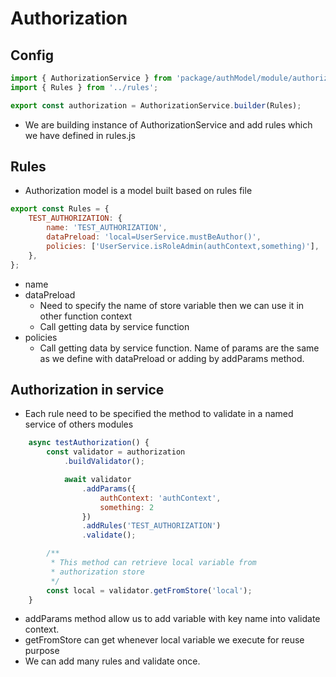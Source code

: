 # Authorization

## Config

```javascript
import { AuthorizationService } from 'package/authModel/module/authorization/AuthorizationService';
import { Rules } from '../rules';

export const authorization = AuthorizationService.builder(Rules);
```

-   We are building instance of AuthorizationService and add rules which we have defined in rules.js

## Rules

-   Authorization model is a model built based on rules
    file

```javascript
export const Rules = {
    TEST_AUTHORIZATION: {
        name: 'TEST_AUTHORIZATION',
        dataPreload: 'local=UserService.mustBeAuthor()',
        policies: ['UserService.isRoleAdmin(authContext,something)'],
    },
};
```

-   name
-   dataPreload
    -   Need to specify the name of store variable then we can use it in other function context
    -   Call getting data by service function
-   policies
    -   Call getting data by service function. Name of params are the same as we define with dataPreload or adding by addParams method.

## Authorization in service

-   Each rule need to be specified the method to validate
    in a named service of others modules

```javascript
    async testAuthorization() {
        const validator = authorization
            .buildValidator();

            await validator
                .addParams({
                    authContext: 'authContext',
                    something: 2
                })
                .addRules('TEST_AUTHORIZATION')
                .validate();

        /**
         * This method can retrieve local variable from
         * authorization store
         */
        const local = validator.getFromStore('local');
    }
```

-   addParams method allow us to add variable with key name into validate context.
-   getFromStore can get whenever local variable we execute for reuse purpose
-   We can add many rules and validate once.

